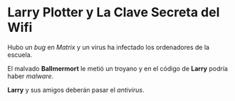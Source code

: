 # Larry Plotter y La Clave Secreta del Wifi

Hubo un *bug* en *Matrix* y un virus ha infectado los ordenadores de la escuela.

El malvado **Ballmermort** le metió un troyano y en el código de **Larry** podría haber *malware*. 

**Larry** y sus amigos deberán pasar el *antivirus*.

